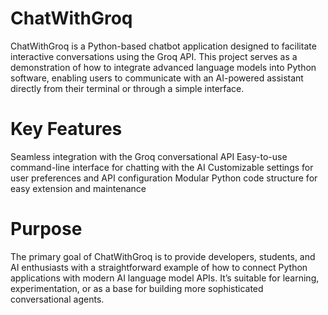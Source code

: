 # ChatWithGroq
ChatWithGroq is a Python-based chatbot application designed to facilitate interactive conversations using the Groq API. This project serves as a demonstration of how to integrate advanced language models into Python software, enabling users to communicate with an AI-powered assistant directly from their terminal or through a simple interface.

# Key Features
Seamless integration with the Groq conversational API
Easy-to-use command-line interface for chatting with the AI
Customizable settings for user preferences and API configuration
Modular Python code structure for easy extension and maintenance
# Purpose
The primary goal of ChatWithGroq is to provide developers, students, and AI enthusiasts with a straightforward example of how to connect Python applications with modern AI language model APIs. It’s suitable for learning, experimentation, or as a base for building more sophisticated conversational agents.
